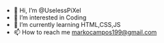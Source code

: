 - 👋 Hi, I’m @UselessPiXel
- 👀 I’m interested in Coding
- 🌱 I’m currently learning HTML,CSS,JS
- 📫 How to reach me markocampos199@gmail.com

<!---
UselessPiXel/UselessPiXel is a ✨ special ✨ repository because its `README.md` (this file) appears on your GitHub profile.
You can click the Preview link to take a look at your changes.
--->
